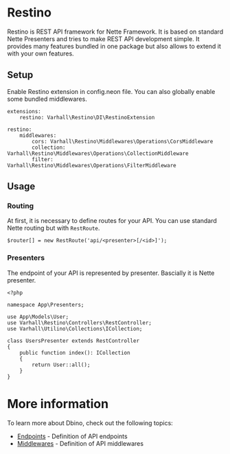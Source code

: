 # Restino

Restino is REST API framework for Nette Framework. It is based on standard Nette Presenters and tries
to make REST API development simple. It provides many features bundled in one package but also allows
to extend it with your own features.

## Setup

Enable Restino extension in config.neon file. You can also globally enable some bundled middlewares.

    extensions:
        restino: Varhall\Restino\DI\RestinoExtension

    restino:
        middlewares:
            cors: Varhall\Restino\Middlewares\Operations\CorsMiddleware
            collection: Varhall\Restino\Middlewares\Operations\CollectionMiddleware
            filter: Varhall\Restino\Middlewares\Operations\FilterMiddleware

## Usage

### Routing

At first, it is necessary to define routes for your API. You can use standard Nette routing but with `RestRoute`.

    $router[] = new RestRoute('api/<presenter>[/<id>]');

### Presenters

The endpoint of your API is represented by presenter. Bascially it is Nette presenter.

    <?php

    namespace App\Presenters;

    use App\Models\User;
    use Varhall\Restino\Controllers\RestController;
    use Varhall\Utilino\Collections\ICollection;

    class UsersPresenter extends RestController
    {
        public function index(): ICollection
        {
            return User::all();
        }
    }


# More information

To learn more about Dbino, check out the following topics:

- [Endpoints](endpoints.md) - Definition of API endpoints
- [Middlewares](middlewares.md) - Definition of API middlewares

